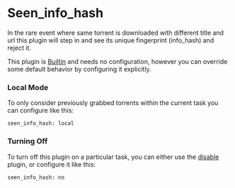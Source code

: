 # Seen_info_hash
In the rare event where same torrent is downloaded with different title and url this plugin will step in and see its unique fingerprint (info_hash) and reject it.

This plugin is [Builtin](/Builtin) and needs no configuration, however you can override some default behavior by configuring it explicitly.

### Local Mode
To only consider previously grabbed torrents within the current task you can configure like this:
```
seen_info_hash: local
```
### Turning Off
To turn off this plugin on a particular task, you can either use the [disable](/Plugins/disable) plugin, or configure it like this:
```
seen_info_hash: no
```